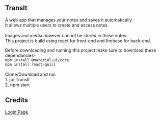 ## TransIt
A web app that manages your notes and saves it automatically.<br>
It allows multiple users to create and access notes.<br>
<br>
Images and media however cannot be stored in these notes.
<br>
This project is build using react for front-end and firebase for back-end.
<br>

Before downloading and running this project make sure to download these dependancies- 
<br/>
    `npm install @material-ui/core`<br>
    `npm install react-quill`
    <br>
    <br>
Clone/Download and run <br>
    1. cd TransIt <br>
    2. npm start<br>


## Credits
[Login Page](https://www.youtube.com/watch?v=cFgoSrOui2M) 
